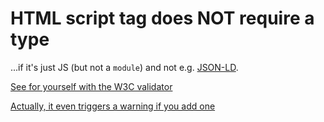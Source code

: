 # HTML script tag does NOT require a type

...if it's just JS (but not a `module`) and not e.g. [JSON-LD](https://json-ld.org/).

[See for yourself with the W3C validator](https://validator.w3.org/nu/?doc=https%3A%2F%2Fcsabapalfi.github.io%2Fscript-type%2Findex.html)

[Actually, it even triggers a warning if you add one](https://validator.w3.org/nu/?doc=https%3A%2F%2Fcsabapalfi.github.io%2Fscript-type%2Fwarnings.html)

